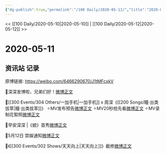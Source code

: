 ```yaml
---
{"dg-publish":true,"permalink":"/100 Daily/2020-05-11/","title":"2020-05-11","created":"2023-04-03T21:39:52.580+08:00","updated":"2023-04-03T21:40:18.216+08:00"}
---
```



<< [[100 Daily/2020-05-10\|2020-05-10]] | [[100 Daily/2020-05-12\|2020-05-12]] >>

# 2020-05-11

## 资讯站 记录

原博链接: https://weibo.com/6466290670/J1tMFcxkV

🌿深深发博啦，兄弟们好！[微博正文](https://m.weibo.cn/6466290670/4503431953643698)

🌿[[300 Events/304 Others/一加手机\|一加手机]] x 周深《[[200 Songs/瞳·出类拔萃\|瞳·出类拔萃]]》
✧MV发布预告[微博正文](https://m.weibo.cn/6466290670/4503366418248711)
✧MV20秒抢先看[微博正文](https://m.weibo.cn/6466290670/4503396750909560)
✧MV录制花絮照[微博正文](https://m.weibo.cn/6466290670/4503376719987852)

🌿早安深深 |《蜕》首秀[微博正文](https://m.weibo.cn/6466290670/4503312810336908)

🌿5月12日 禁娱通知[微博正文](https://m.weibo.cn/6466290670/4503494809279472)

🌿《[[300 Events/302 Shows/天天向上\|天天向上]]》截修[微博正文](https://m.weibo.cn/6466290670/4503530772070095)
